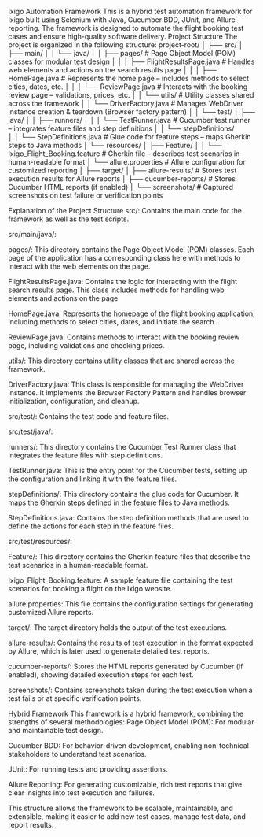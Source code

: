 Ixigo Automation Framework
This is a hybrid test automation framework for Ixigo built using Selenium with Java, Cucumber BDD, JUnit, and Allure reporting. The framework is designed to automate the flight booking test cases and ensure high-quality software delivery.
Project Structure
The project is organized in the following structure:
project-root/
│
├── src/
│   ├── main/
│   │   └── java/
│   │       ├── pages/                       # Page Object Model (POM) classes for modular test design
│   │       │   ├── FlightResultsPage.java   # Handles web elements and actions on the search results page
│   │       │   ├── HomePage.java            # Represents the home page – includes methods to select cities, dates, etc.
│   │       │   └── ReviewPage.java          # Interacts with the booking review page – validations, prices, etc.
│   │       └── utils/                       # Utility classes shared across the framework
│   │           └── DriverFactory.java       # Manages WebDriver instance creation & teardown (Browser factory pattern)
│
│   └── test/
│       ├── java/
│       │   ├── runners/
│       │   │   └── TestRunner.java          # Cucumber test runner – integrates feature files and step definitions
│       │   └── stepDefinitions/             
│       │       └── StepDefinitions.java     # Glue code for feature steps – maps Gherkin steps to Java methods
│       └── resources/
│           ├── Feature/
│           │   └── Ixigo_Flight_Booking.feature # Gherkin file – describes test scenarios in human-readable format
│           └── allure.properties                # Allure configuration for customized reporting
│
├── target/
│   ├── allure-results/                    # Stores test execution results for Allure reports
│   ├── cucumber-reports/                 # Stores Cucumber HTML reports (if enabled)
│   └── screenshots/                      # Captured screenshots on test failure or verification points

Explanation of the Project Structure
src/: Contains the main code for the framework as well as the test scripts.


src/main/java/:


pages/: This directory contains the Page Object Model (POM) classes. Each page of the application has a corresponding class here with methods to interact with the web elements on the page.


FlightResultsPage.java: Contains the logic for interacting with the flight search results page. This class includes methods for handling web elements and actions on the page.


HomePage.java: Represents the homepage of the flight booking application, including methods to select cities, dates, and initiate the search.


ReviewPage.java: Contains methods to interact with the booking review page, including validations and checking prices.


utils/: This directory contains utility classes that are shared across the framework.


DriverFactory.java: This class is responsible for managing the WebDriver instance. It implements the Browser Factory Pattern and handles browser initialization, configuration, and cleanup.


src/test/: Contains the test code and feature files.


src/test/java/:


runners/: This directory contains the Cucumber Test Runner class that integrates the feature files with step definitions.


TestRunner.java: This is the entry point for the Cucumber tests, setting up the configuration and linking it with the feature files.


stepDefinitions/: This directory contains the glue code for Cucumber. It maps the Gherkin steps defined in the feature files to Java methods.


StepDefinitions.java: Contains the step definition methods that are used to define the actions for each step in the feature files.


src/test/resources/:


Feature/: This directory contains the Gherkin feature files that describe the test scenarios in a human-readable format.


Ixigo_Flight_Booking.feature: A sample feature file containing the test scenarios for booking a flight on the Ixigo website.


allure.properties: This file contains the configuration settings for generating customized Allure reports.


target/: The target directory holds the output of the test executions.


allure-results/: Contains the results of test execution in the format expected by Allure, which is later used to generate detailed test reports.


cucumber-reports/: Stores the HTML reports generated by Cucumber (if enabled), showing detailed execution steps for each test.


screenshots/: Contains screenshots taken during the test execution when a test fails or at specific verification points.


Hybrid Framework
This framework is a hybrid framework, combining the strengths of several methodologies:
Page Object Model (POM): For modular and maintainable test design.


Cucumber BDD: For behavior-driven development, enabling non-technical stakeholders to understand test scenarios.


JUnit: For running tests and providing assertions.


Allure Reporting: For generating customizable, rich test reports that give clear insights into test execution and failures.


This structure allows the framework to be scalable, maintainable, and extensible, making it easier to add new test cases, manage test data, and report results.

